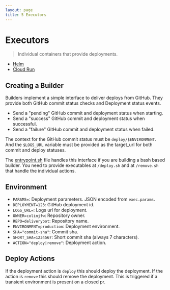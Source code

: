 ```yaml
---
layout: page
title: 5 Executors
---
```


# Executors

> Individual containers that provide deployments.

- [Helm](helm)
- [Cloud Run](cloud-run)

## Creating a Builder

Builders implement a simple interface to deliver deploys from GitHub. They
provide both GitHub commit status checks and Deployment status events.

- Send a "pending" GitHub commit and deployment status when starting.
- Send a "success" GitHub commit and deployment status when successful.
- Send a "failure" GitHub commit and deployment status when failed.

The context for the GitHub commit status must be `deploy/$ENVIRONMENT`. And the
`$LOGS_URL` variable must be provided as the target_url for both commit and
deploy statuses.

The [entrypoint.sh](entrypoint.sh) file handles this interface if you are
building a bash based builder. You need to provide executables at `/deploy.sh`
and at `/remove.sh` that handle the individual actions.

## Environment

- `PARAMS=`: Deployment parameters. JSON encoded from `exec.params`.
- `DEPLOYMENT=123`: GitHub deployment id.
- `LOGS_URL=`: Logs url for deployment.
- `OWNER=colinjfw`: Repository owner.
- `REPO=deliverybot`: Repository name.
- `ENVIRONMENT=production`: Deployment environment.
- `SHA="commit-sha"`: Commit sha.
- `SHORT_SHA=1234567`: Short commit sha (always 7 characters).
- `ACTION="deploy|remove"`: Deployment action.

## Deploy Actions

If the deployment action is `deploy` this should deploy the deployment. If the
action is `remove` this should remove the deployment. This is triggered if a
transient environment is present on a closed pr.
